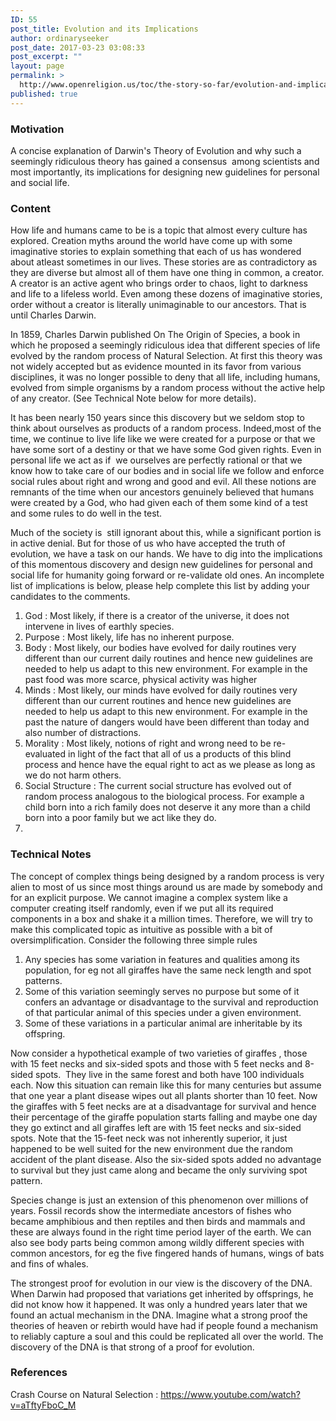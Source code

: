 ```yaml
---
ID: 55
post_title: Evolution and its Implications
author: ordinaryseeker
post_date: 2017-03-23 03:08:33
post_excerpt: ""
layout: page
permalink: >
  http://www.openreligion.us/toc/the-story-so-far/evolution-and-implications/
published: true
---
```

<h3>Motivation</h3>
A concise explanation of Darwin's Theory of Evolution and why such a seemingly ridiculous theory has gained a consensus  among scientists and most importantly, its implications for designing new guidelines for personal and social life.
<h3>Content</h3>
How life and humans came to be is a topic that almost every culture has explored. Creation myths around the world have come up with some imaginative stories to explain something that each of us has wondered about atleast sometimes in our lives. These stories are as contradictory as they are diverse but almost all of them have one thing in common, a creator. A creator is an active agent who brings order to chaos, light to darkness and life to a lifeless world. Even among these dozens of imaginative stories, order without a creator is literally unimaginable to our ancestors. That is until Charles Darwin.

In 1859, Charles Darwin published On The Origin of Species, a book in which he proposed a seemingly ridiculous idea that different species of life evolved by the random process of Natural Selection. At first this theory was not widely accepted but as evidence mounted in its favor from various disciplines, it was no longer possible to deny that all life, including humans, evolved from simple organisms by a random process without the active help of any creator. (See Technical Note below for more details).

It has been nearly 150 years since this discovery but we seldom stop to think about ourselves as products of a random process. Indeed,most of the time, we continue to live life like we were created for a purpose or that we have some sort of a destiny or that we have some God given rights. Even in personal life we act as if  we ourselves are perfectly rational or that we know how to take care of our bodies and in social life we follow and enforce social rules about right and wrong and good and evil. All these notions are remnants of the time when our ancestors genuinely believed that humans were created by a God, who had given each of them some kind of a test and some rules to do well in the test.

Much of the society is  still ignorant about this, while a significant portion is in active denial. But for those of us who have accepted the truth of evolution, we have a task on our hands. We have to dig into the implications of this momentous discovery and design new guidelines for personal and social life for humanity going forward or re-validate old ones. An incomplete list of implications is below, please help complete this list by adding your candidates to the comments.
<ol>
 	<li>God : Most likely, if there is a creator of the universe, it does not intervene in lives of earthly species.</li>
 	<li>Purpose : Most likely, life has no inherent purpose.</li>
 	<li>Body : Most likely, our bodies have evolved for daily routines very different than our current daily routines and hence new guidelines are needed to help us adapt to this new environment. For example in the past food was more scarce, physical activity was higher</li>
 	<li>Minds : Most likely, our minds have evolved for daily routines very different than our current routines and hence new guidelines are needed to help us adapt to this new environment. For example in the past the nature of dangers would have been different than today and also number of distractions.</li>
 	<li>Morality : Most likely, notions of right and wrong need to be re-evaluated in light of the fact that all of us a products of this blind process and hence have the equal right to act as we please as long as we do not harm others.</li>
 	<li>Social Structure : The current social structure has evolved out of random process analogous to the biological process. For example a child born into a rich family does not deserve it any more than a child born into a poor family but we act like they do.</li>
 	<li></li>
</ol>
<h3></h3>
<h3>Technical Notes</h3>
The concept of complex things being designed by a random process is very alien to most of us since most things around us are made by somebody and for an explicit purpose. We cannot imagine a complex system like a computer creating itself randomly, even if we put all its required components in a box and shake it a million times. Therefore, we will try to make this complicated topic as intuitive as possible with a bit of oversimplification. Consider the following three simple rules
<ol>
 	<li>Any species has some variation in features and qualities among its population, for eg not all giraffes have the same neck length and spot patterns.</li>
 	<li>Some of this variation seemingly serves no purpose but some of it confers an advantage or disadvantage to the survival and reproduction of that particular animal of this species under a given environment.</li>
 	<li>Some of these variations in a particular animal are inheritable by its offspring.</li>
</ol>
Now consider a hypothetical example of two varieties of giraffes , those with 15 feet necks and six-sided spots and those with 5 feet necks and 8-sided spots.  They live in the same forest and both have 100 individuals each. Now this situation can remain like this for many centuries but assume that one year a plant disease wipes out all plants shorter than 10 feet. Now the giraffes with 5 feet necks are at a disadvantage for survival and hence their percentage of the giraffe population starts falling and maybe one day they go extinct and all giraffes left are with 15 feet necks and six-sided spots. Note that the 15-feet neck was not inherently superior, it just happened to be well suited for the new environment due the random accident of the plant disease. Also the six-sided spots added no advantage to survival but they just came along and became the only surviving spot pattern.

Species change is just an extension of this phenomenon over millions of years. Fossil records show the intermediate ancestors of fishes who became amphibious and then reptiles and then birds and mammals and these are always found in the right time period layer of the earth. We can also see body parts being common among wildly different species with common ancestors, for eg the five fingered hands of humans, wings of bats and fins of whales.

The strongest proof for evolution in our view is the discovery of the DNA. When Darwin had proposed that variations get inherited by offsprings, he did not know how it happened. It was only a hundred years later that we found an actual mechanism in the DNA. Imagine what a strong proof the theories of heaven or rebirth would have had if people found a mechanism to reliably capture a soul and this could be replicated all over the world. The discovery of the DNA is that strong of a proof for evolution.
<h3>References</h3>
Crash Course on Natural Selection : <a href="https://www.youtube.com/watch?v=aTftyFboC_M">https://www.youtube.com/watch?v=aTftyFboC_M</a>